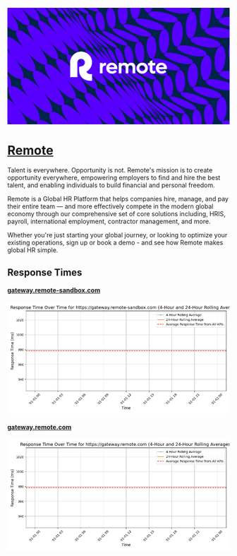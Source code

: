 [![Visit Remote](imagePreview.png)](https://remote.com)

# [Remote](https://remote.com)

Talent is everywhere. Opportunity is not. Remote's mission is to create opportunity everywhere, empowering employers to find and hire the best talent, and enabling individuals to build financial and personal freedom.

Remote is a Global HR Platform that helps companies hire, manage, and pay their entire team — and more effectively compete in the modern global economy through our comprehensive set of core solutions including, HRIS, payroll, international employment, contractor management, and more.

Whether you're just starting your global journey, or looking to optimize your existing operations, sign up or book a demo - and see how Remote makes global HR simple.

## Response Times

#### [gateway.remote-sandbox.com](https://gateway.remote-sandbox.com)

![gateway.remote-sandbox.com](response-time-charts/676174657761792e72656d6f74652d73616e64626f782e636f6d.png)
#### [gateway.remote.com](https://gateway.remote.com)

![gateway.remote.com](response-time-charts/676174657761792e72656d6f74652e636f6d.png)
